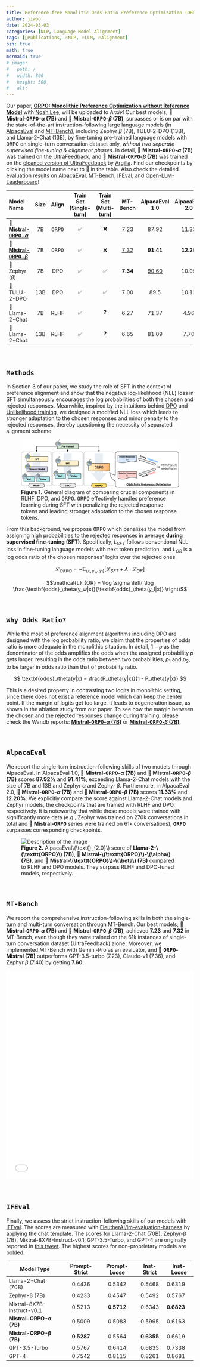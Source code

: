 ```yaml
---
title: Reference-free Monolitic Odds Ratio Preference Optimization (ORPO)
author: jiwoo
date: 2024-03-03
categories: [NLP, Language Model Alignment]
tags: [🌟Publications, 🔥NLP, 🔥LLM, 🔥Alignment]
pin: true
math: true
mermaid: true
# image:
#   path: /
#   width: 800
#   height: 500
#   alt: 
---
```


Our paper, <a class="link" style="color: var(--hyperlink-color)" href="https://arxiv.org/abs/2403.07691">**ORPO: Monolithic Preference Optimization without Reference Model**</a> with <a class="link" style="color: var(--text-muted-color)" href="https://nlee-208.github.io/">Noah Lee</a>, will be uploaded to *Arxiv*! Our best models, 🤗 **Mistral-<tt>ORPO</tt>-$\alpha$ (7B)** and 🤗 **Mistral-<tt>ORPO</tt>-$\beta$ (7B)**, surpasses or is on par with the state-of-the-art instruction-following large language models (in <a class="link" style="color: var(--hyperlink-color)" href="https://github.com/tatsu-lab/alpaca_eval">AlpacaEval</a> and <a class="link" style="color: var(--hyperlink-color)" href="https://github.com/lm-sys/FastChat/tree/main/fastchat/llm_judge">MT-Bench</a>), including Zephyr $\beta$ (7B), TULU-2-DPO (13B), and Llama-2-Chat (13B), by fine-tuning pre-trained language models with <tt>ORPO</tt> on single-turn conversation dataset only, *without two separate supervised fine-tuning & alignment phases*. In detail, 🤗 **Mistral-<tt>ORPO</tt>-$\alpha$ (7B)** was trained on the <a class="link" style="color: var(--hyperlink-color)" href="https://huggingface.co/datasets/HuggingFaceH4/ultrafeedback_binarized">UltraFeedback</a>, and 🤗 **Mistral-<tt>ORPO</tt>-$\beta$ (7B)** was trained on the <a class="link" style="color: var(--hyperlink-color)" href="https://huggingface.co/datasets/argilla/ultrafeedback-binarized-preferences-cleaned">cleaned version of UltraFeedback</a> by <a class="link" style="color: var(--hyperlink-color)" href="https://huggingface.co/argilla">Argilla</a>. Find our checkpoints by clicking the model name next to 🤗 in the table. Also check the detailed evaluation results on [AlpacaEval](#alpacaeval), [MT-Bench](#mt-bench), [IFEval](#ifeval), and <a class="link" style="color: var(--hyperlink-color)" href="https://huggingface.co/spaces/HuggingFaceH4/open_llm_leaderboard?query=kaist-ai%2Fmistral-orpo-beta">Open-LLM-Leaderboard</a>!

|Model Name|Size|Align|Train Set<br>(Single-turn)|Train Set<br>(Multi-turn)|MT-Bench|AlpacaEval 1.0|AlpacaEval 2.0|
|:--------|:--------------:|:--------------:|:--------------:|:--------------:|:-------------------:|:------------:|:------------:|
|🤗 <a class="link" style="color: var(--text-color)" href="https://huggingface.co/kaist-ai/mistral-orpo-alpha">**Mistral-<tt>ORPO</tt>-$\alpha$**</a>|7B|<tt>ORPO</tt>|✅|❌|7.23|87.92|<u>11.33</u>|
|🤗 <a class="link" style="color: var(--text-color)" href="https://huggingface.co/kaist-ai/mistral-orpo-beta">**Mistral-<tt>ORPO</tt>-$\beta$**</a>|7B|<tt>ORPO</tt>|✅|❌|<u>7.32</u>|**91.41**|**12.20**|
|🤗 Zephyr ($\beta$) |7B|DPO|✅|✅|**7.34**|<u>90.60</u>|10.99|
|🤗 TULU-2-DPO |13B|DPO|✅|✅|7.00|89.5|10.12|
|🤗 Llama-2-Chat |7B|RLHF|✅|❓|6.27|71.37|4.96|
|🤗 Llama-2-Chat |13B|RLHF|✅|❓|6.65|81.09|7.70|

&nbsp;

## **`Methods`**
In Section 3 of our paper, we study the role of SFT in the context of preference alignment and show that the negative log-likelihood (NLL) loss in SFT simultaneously encourages the log probabilities of both the chosen and rejected responses. Meanwhile, inspired by the intuitions behind <a class="link" style="color: var(--hyperlink-color)" href="https://arxiv.org/abs/2305.18290">DPO</a> and <a class="link" style="color: var(--hyperlink-color)" href="https://arxiv.org/abs/1908.04319">Unlikelihood training</a>, we designed a modified NLL loss which leads to stronger adaptation to the chosen responses and minor penalty to the rejected responses, thereby questioning the necessity of separated alignment scheme.
<figure>
  <img class="png" src="/assets/img/posts/ORPO_main.drawio.png" alt="Description of the image">
  <figcaption><b>Figure 1.</b> General diagram of comparing crucial components in RLHF, DPO, and <tt>ORPO</tt>. <tt>ORPO</tt> effectively handles preference learning during SFT with penalizing the rejected response tokens and leading stronger adaptation to the chosen response tokens.</figcaption>
</figure>


From this background, we propose <tt>ORPO</tt> which penalizes the model from assigning high probabilities to the rejected responses in average **during supervised fine-tuning (SFT)**. Specifically, $L_{SFT}$ follows conventional NLL loss in fine-tuning language models with next token prediction, and $L_{OR}$ is a log odds ratio of the chosen responses' logits over the rejected ones.

$$\mathcal{L}_{ORPO} = -\mathbb{E}_{(x, y_w, y_l)}\left[ \mathcal{L}_{SFT} + \lambda \cdot \mathcal{L}_{OR} \right]$$

$$\mathcal{L}_{OR} = \log \sigma \left( \log \frac{\textbf{odds}_\theta(y_w|x)}{\textbf{odds}_\theta(y_l|x)} \right)$$

&nbsp;

## **`Why Odds Ratio?`**
While the most of preference alignment algorithms including DPO are designed with the log probability ratio, we claim that the properties of odds ratio is more adequate in the monolithic situation. In detail, $1-p$ as the denominator of the odds amplifies the odds when the assigned probability $p$ gets larger, resulting in the odds ratio between two probabilities, $p_1$ and $p_2$, to be larger in odds ratio than that of probability ratio. 

$$
\textbf{odds}_\theta(y|x) = \frac{P_\theta(y|x)}{1 - P_\theta(y|x)}
$$

This is a desired property in contrasting two logits in monolithic setting, since there does not exist a reference model which can keep the center point. If the margin of logits get too large, it leads to degeneration issue, as shown in the ablation study from our paper. To see how the margin between the chosen and the rejected responses change during training, please check the Wandb reports: <a class="link" style="color: var(--hyperlink-color)" href="https://wandb.ai/jiwooya1000/PREF/reports/Mistral-ORPO-7B-Training-Log--Vmlldzo3MTE1NzE0?accessToken=rms6o4mg5vo3feu1bvbpk632m4cspe19l0u1p4he3othx5bgean82chn9neiile6">**Mistral-<tt>ORPO</tt>-$\alpha$ (7B)**</a> or <a class="link" style="color: var(--hyperlink-color)" href="https://wandb.ai/jiwooya1000/PREF/reports/Mistral-ORPO-7B-Training-Log--Vmlldzo3MTE3MzMy?accessToken=dij4qbp6dcrofsanzbgobjsne9el8a2zkly2u5z82rxisd4wiwv1rhp0s2dub11e">**Mistral-<tt>ORPO</tt>-$\beta$ (7B)**</a>.

&nbsp;

## **`AlpacaEval`**
We report the single-turn instruction-following skills of two models through AlpacaEval. In AlpacaEval 1.0, 🤗 **Mistral-<tt>ORPO</tt>-$\alpha$ (7B)** and 🤗 **Mistral-<tt>ORPO</tt>-$\beta$ (7B)** scores **87.92$\%$** and **91.41$\%$**, exceeding Llama-2-Chat models with the size of 7B and 13B and Zephyr $\alpha$ and Zephyr $\beta$. Furthermore, in AlpacaEval 2.0, 🤗 **Mistral-<tt>ORPO</tt>-$\alpha$ (7B)** and 🤗 **Mistral-<tt>ORPO</tt>-$\beta$ (7B)** scores **11.33$\%$** and **12.20$\%$**. We explicitly compare the score against Llama-2-Chat models and Zephyr models, the checkpoints that are trained with RLHF and DPO, respectively. It is noteworthy that while those models were trained with significantly more data (e.g., Zephyr was trained on 270k conversations in total and 🤗 **Mistral-<tt>ORPO</tt>** series were trained on 61k conversations), **<tt>ORPO</tt>** surpasses corresponding checkpoints.

<figure>
  <img class="png" src="/assets/img/posts/alpaca_blog.png" alt="Description of the image">
  <figcaption><b>Figure 2.</b> AlpacaEval\(\text{}_{2.0}\) score of <b>Llama-2-\(\texttt{ORPO}\) (7B)</b>, 🤗 <b>Mistral-\(\texttt{ORPO}\)-\(\alpha\) (7B)</b>, and 🤗 <b>Mistral-\(\texttt{ORPO}\)-\(\beta\) (7B)</b> compared to RLHF and DPO models. They surpass RLHF and DPO-tuned models, respectively.</figcaption>
</figure>

&nbsp;

## **`MT-Bench`**
We report the comprehensive instruction-following skills in both the single-turn and multi-turn conversation through MT-Bench. Our best models, 🤗 **Mistral-<tt>ORPO</tt>-$\alpha$ (7B)** and 🤗 **Mistral-<tt>ORPO</tt>-$\beta$ (7B)**, achieved **7.23** and **7.32** in MT-Bench, even though they were trained on the 61k instances of single-turn conversation dataset (UltraFeedback) alone. Moreover, we implemented MT-Bench with Gemini-Pro as an evaluator, and 🤗 **<tt>ORPO</tt>-Mistral (7B)** outperforms GPT-3.5-turbo (7.23), Claude-v1 (7.36), and Zephyr $\beta$ (7.40) by getting **7.60**.

<div style="display: flex; justify-content: center; align-items: center;">
  <embed src="/assets/img/posts/mtbench_blog.html" style="width: 75rem; height: 35rem;" />
</div>

&nbsp;

## **`IFEval`**
Finally, we assess the strict instruction-following skills of our models with <a class="link" style="color: var(--hyperlink-color)" href="https://arxiv.org/abs/2311.07911">IFEval</a>. The scores are measured with <a class="link" href="https://github.com/EleutherAI/lm-evaluation-harness">EleutherAI/lm-evaluation-harness</a> by applying the chat template. The scores for Llama-2-Chat (70B), Zephyr-β (7B), Mixtral-8X7B-Instruct-v0.1, GPT-3.5-Turbo, and GPT-4 are originally reported in <a class="link" href="https://twitter.com/wiskojo/status/1739767758462877823">this tweet</a>. The highest scores for non-proprietary models are bolded.

| **Model Type**     | **Prompt-Strict** | **Prompt-Loose** | **Inst-Strict** | **Inst-Loose** |
|--------------------|:-----------------:|:----------------:|:---------------:|----------------|
| Llama-2-Chat (70B) |       0.4436      |      0.5342      |      0.5468     |     0.6319     |
| Zephyr-β (7B) |       0.4233      |      0.4547      |      0.5492     |     0.5767     |
| Mixtral-8X7B-Instruct-v0.1 |       0.5213      |      **0.5712**      |      0.6343     |     **0.6823**     |
| **Mistral-ORPO-⍺ (7B)** |       0.5009      |      0.5083      |      0.5995     |     0.6163     |
| **Mistral-ORPO-β (7B)** |       **0.5287**      |      0.5564      |      **0.6355**     |     0.6619     |
| GPT-3.5-Turbo |       0.5767      |      0.6414      |      0.6835     |     0.7338     |
| GPT-4 |       0.7542      |      0.8115      |      0.8261     |     0.8681     |
